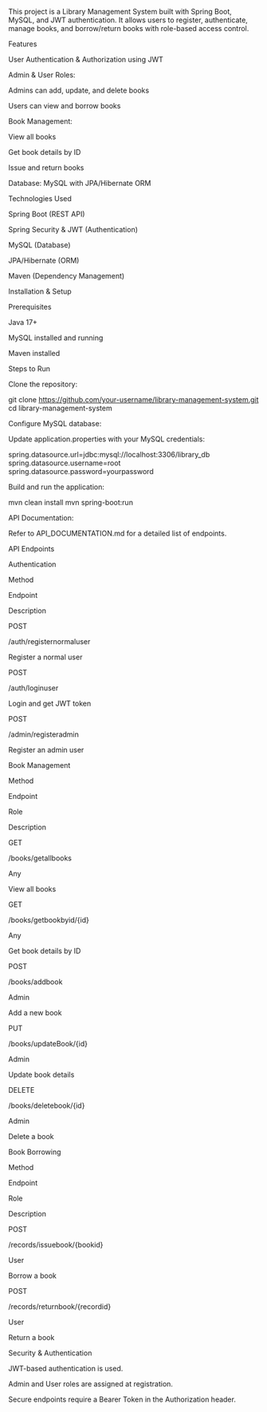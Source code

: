 This project is a Library Management System built with Spring Boot, MySQL, and JWT authentication. It allows users to register, authenticate, manage books, and borrow/return books with role-based access control.

Features

User Authentication & Authorization using JWT

Admin & User Roles:

Admins can add, update, and delete books

Users can view and borrow books

Book Management:

View all books

Get book details by ID

Issue and return books

Database: MySQL with JPA/Hibernate ORM

Technologies Used

Spring Boot (REST API)

Spring Security & JWT (Authentication)

MySQL (Database)

JPA/Hibernate (ORM)

Maven (Dependency Management)

Installation & Setup

Prerequisites

Java 17+

MySQL installed and running

Maven installed

Steps to Run

Clone the repository:

git clone https://github.com/your-username/library-management-system.git
cd library-management-system

Configure MySQL database:

Update application.properties with your MySQL credentials:

spring.datasource.url=jdbc:mysql://localhost:3306/library_db
spring.datasource.username=root
spring.datasource.password=yourpassword

Build and run the application:

mvn clean install
mvn spring-boot:run

API Documentation:

Refer to API_DOCUMENTATION.md for a detailed list of endpoints.

API Endpoints

Authentication

Method

Endpoint

Description

POST

/auth/registernormaluser

Register a normal user

POST

/auth/loginuser

Login and get JWT token

POST

/admin/registeradmin

Register an admin user

Book Management

Method

Endpoint

Role

Description

GET

/books/getallbooks

Any

View all books

GET

/books/getbookbyid/{id}

Any

Get book details by ID

POST

/books/addbook

Admin

Add a new book

PUT

/books/updateBook/{id}

Admin

Update book details

DELETE

/books/deletebook/{id}

Admin

Delete a book

Book Borrowing

Method

Endpoint

Role

Description

POST

/records/issuebook/{bookid}

User

Borrow a book

POST

/records/returnbook/{recordid}

User

Return a book

Security & Authentication

JWT-based authentication is used.

Admin and User roles are assigned at registration.

Secure endpoints require a Bearer Token in the Authorization header.
